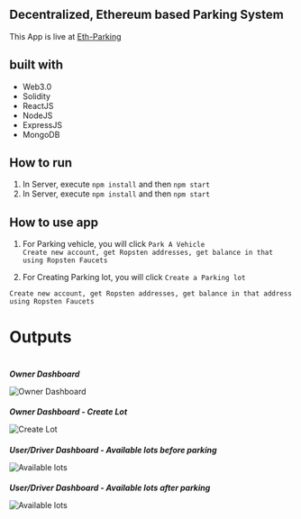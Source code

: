 ## Decentralized, Ethereum based Parking System

This App is live at [Eth-Parking](https://eth-parking.netlify.app/)

## built with
<ul>
<li>Web3.0</li>
<li>Solidity</li>
<li>ReactJS</li>
<li>NodeJS</li>
<li>ExpressJS</li>
<li>MongoDB</li>
</ul>


## How to run
1. In Server, execute `npm install` and then `npm start`
2. In Server, execute `npm install` and then `npm start`


## How to use app
1. For Parking vehicle, you will click `Park A Vehicle` <br />
`Create new account, get Ropsten addresses, get balance in that using Ropsten Faucets`

2. For Creating Parking lot, you will click `Create a Parking lot` <br />

`Create new account, get Ropsten addresses, get balance in that address using Ropsten Faucets`

<h1 style="margin-bottom:10px;">Outputs<h1>

<h5 style="margin-bottom:10px;">Owner Dashboard</h5>

![Owner Dashboard](https://res.cloudinary.com/nadirhussainnn/image/upload/v1659566395/Owner_Dashboard_jafdef.png)


<h5 style="margin-bottom:10px;">Owner Dashboard - Create Lot</h5>

![Create Lot](https://res.cloudinary.com/nadirhussainnn/image/upload/v1659566392/put_r0n132.png)

<h5 style="margin-bottom:10px;">User/Driver Dashboard - Available lots before parking</h5>

![Available lots](https://res.cloudinary.com/nadirhussainnn/image/upload/v1659575577/before-parking_cdw1dk.png)

<h5 style="margin-bottom:10px;">User/Driver Dashboard - Available lots after parking</h5>

![Available lots](https://res.cloudinary.com/nadirhussainnn/image/upload/v1659566395/after-parking_x2bx8u.png)
